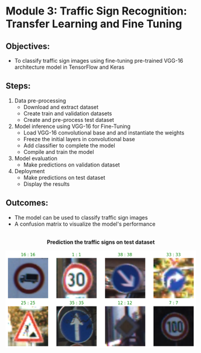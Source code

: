 # Module 3: Traffic Sign Recognition: Transfer Learning and Fine Tuning

## Objectives:
- To classify traffic sign images using fine-tuning pre-trained VGG-16 architecture model in TensorFlow and Keras

## Steps:
1. Data pre-processing
    - Download and extract dataset
    - Create train and validation datasets
    - Create and pre-process test dataset
2. Model inference using VGG-16 for Fine-Tuning
    - Load VGG-16 convolutional base and and instantiate the weights
    - Freeze the initial layers in convolutional base
    - Add classifier to complete the model
    - Compile and train the model
3. Model evaluation
    - Make predictions on validation dataset
4. Deployment
    - Make predictions on test dataset
    - Display the results

## Outcomes:
- The model can be used to classify traffic sign images
- A confusion matrix to visualize the model's performance
<br><br>

<p align="center"><b>Prediction the traffic signs on test dataset</b></p>
<div align="center">
  <img src="https://github.com/OCR-tech/OCR-tech/blob/main/docs/img/module_ml3a.png"/>
</div>
<br>

